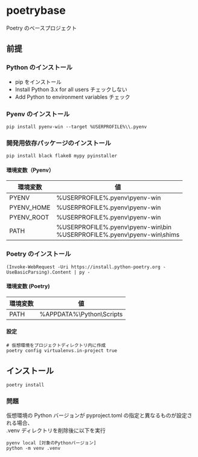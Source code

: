 # poetrybase

Poetry のベースプロジェクト

## 前提

### Python のインストール

- pip をインストール
- Install Python 3.x for all users チェックしない
- Add Python to environment variables チェック

### Pyenv のインストール

```shell
pip install pyenv-win --target %USERPROFILE%\\.pyenv
```

### 開発用依存パッケージのインストール

```shell
pip install black flake8 mypy pyinstaller
```

#### 環境変数（Pyenv）

| 環境変数   | 値                                                                           |
| ---------- | ---------------------------------------------------------------------------- |
| PYENV      | %USERPROFILE%\.pyenv\pyenv-win                                               |
| PYENV_HOME | %USERPROFILE%\.pyenv\pyenv-win                                               |
| PYENV_ROOT | %USERPROFILE%\.pyenv\pyenv-win                                               |
| PATH       | %USERPROFILE%\.pyenv\pyenv-win\bin <br> %USERPROFILE%\.pyenv\pyenv-win\shims |

### Poetry のインストール

```shell
(Invoke-WebRequest -Uri https://install.python-poetry.org -UseBasicParsing).Content | py -
```

#### 環境変数 (Poetry)

| 環境変数 | 値                       |
| -------- | ------------------------ |
| PATH     | %APPDATA%\Python\Scripts |

#### 設定

```shell
# 仮想環境をプロジェクトディレクトリ内に作成
poetry config virtualenvs.in-project true
```

## インストール

```shell
poetry install
```

### 問題

仮想環境の Python バージョンが pyproject.toml の指定と異なるものが設定される場合、  
.venv ディレクトリを削除後に以下を実行

```shell
pyenv local [対象のPythonバージョン]
python -m venv .venv
```

